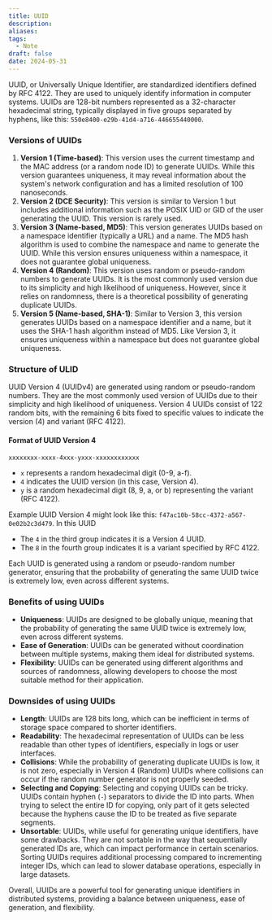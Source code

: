 ```yaml
---
title: UUID
description: 
aliases: 
tags:
  - Note
draft: false
date: 2024-05-31
---
```

UUID, or Universally Unique Identifier, are standardized identifiers defined by RFC 4122. They are used to uniquely identify information in computer systems. UUIDs are 128-bit numbers represented as a 32-character hexadecimal string, typically displayed in five groups separated by hyphens, like this: `550e8400-e29b-41d4-a716-446655440000`.

### Versions of UUIDs
1. **Version 1 (Time-based)**: This version uses the current timestamp and the MAC address (or a random node ID) to generate UUIDs. While this version guarantees uniqueness, it may reveal information about the system's network configuration and has a limited resolution of 100 nanoseconds.
2. **Version 2 (DCE Security)**: This version is similar to Version 1 but includes additional information such as the POSIX UID or GID of the user generating the UUID. This version is rarely used.
3. **Version 3 (Name-based, MD5)**: This version generates UUIDs based on a namespace identifier (typically a URL) and a name. The MD5 hash algorithm is used to combine the namespace and name to generate the UUID. While this version ensures uniqueness within a namespace, it does not guarantee global uniqueness.
4. **Version 4 (Random)**: This version uses random or pseudo-random numbers to generate UUIDs. It is the most commonly used version due to its simplicity and high likelihood of uniqueness. However, since it relies on randomness, there is a theoretical possibility of generating duplicate UUIDs.
5. **Version 5 (Name-based, SHA-1)**: Similar to Version 3, this version generates UUIDs based on a namespace identifier and a name, but it uses the SHA-1 hash algorithm instead of MD5. Like Version 3, it ensures uniqueness within a namespace but does not guarantee global uniqueness.

### Structure of ULID
UUID Version 4 (UUIDv4) are generated using random or pseudo-random numbers. They are the most commonly used version of UUIDs due to their simplicity and high likelihood of uniqueness. Version 4 UUIDs consist of 122 random bits, with the remaining 6 bits fixed to specific values to indicate the version (4) and variant (RFC 4122).

#### Format of UUID Version 4 
```
xxxxxxxx-xxxx-4xxx-yxxx-xxxxxxxxxxxx
```

- `x` represents a random hexadecimal digit (0-9, a-f).
- `4` indicates the UUID version (in this case, Version 4).
- `y` is a random hexadecimal digit (8, 9, a, or b) representing the variant (RFC 4122).

 Example UUID Version 4 might look like this: `f47ac10b-58cc-4372-a567-0e02b2c3d479`. In this UUID
- The `4` in the third group indicates it is a Version 4 UUID.
- The `8` in the fourth group indicates it is a variant specified by RFC 4122.

Each UUID is generated using a random or pseudo-random number generator, ensuring that the probability of generating the same UUID twice is extremely low, even across different systems.

### Benefits of using UUIDs
- **Uniqueness**: UUIDs are designed to be globally unique, meaning that the probability of generating the same UUID twice is extremely low, even across different systems.
- **Ease of Generation**: UUIDs can be generated without coordination between multiple systems, making them ideal for distributed systems.
- **Flexibility**: UUIDs can be generated using different algorithms and sources of randomness, allowing developers to choose the most suitable method for their application.

### Downsides of using UUIDs
- **Length**: UUIDs are 128 bits long, which can be inefficient in terms of storage space compared to shorter identifiers.
- **Readability**: The hexadecimal representation of UUIDs can be less readable than other types of identifiers, especially in logs or user interfaces.
- **Collisions**: While the probability of generating duplicate UUIDs is low, it is not zero, especially in Version 4 (Random) UUIDs where collisions can occur if the random number generator is not properly seeded.
- **Selecting and Copying**: Selecting and copying UUIDs can be tricky. UUIDs contain hyphen (`-`) separators to divide the ID into parts. When trying to select the entire ID for copying, only part of it gets selected because the hyphens cause the ID to be treated as five separate segments.
- **Unsortable**: UUIDs, while useful for generating unique identifiers, have some drawbacks. They are not sortable in the way that sequentially generated IDs are, which can impact performance in certain scenarios. Sorting UUIDs requires additional processing compared to incrementing integer IDs, which can lead to slower database operations, especially in large datasets.

Overall, UUIDs are a powerful tool for generating unique identifiers in distributed systems, providing a balance between uniqueness, ease of generation, and flexibility.